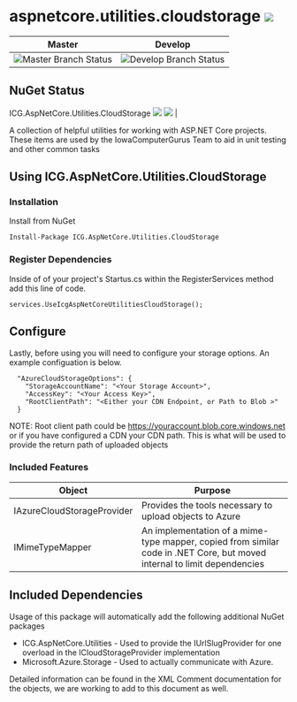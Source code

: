 # aspnetcore.utilities.cloudstorage ![](https://img.shields.io/github/license/iowacomputergurus/aspnetcore.utilities.cloudstorage.svg)
| Master | Develop |
| --- | --- |
| ![Master Branch Status](https://iowacomputergurus.visualstudio.com/ICG%20Open%20Source/_apis/build/status/AspNetCore%20Utilities%20CloudStorage?branchName=master) | ![Develop Branch Status](https://iowacomputergurus.visualstudio.com/ICG%20Open%20Source/_apis/build/status/AspNetCore%20Utilities%20CloudStorage?branchName=develop) |

## NuGet Status

ICG.AspNetCore.Utilities.CloudStorage  ![](https://img.shields.io/nuget/v/icg.aspnetcore.utilities.cloudstorage.svg) ![](https://img.shields.io/nuget/dt/icg.aspnetcore.utilities.cloudstorage.svg) |

A collection of helpful utilities for working with ASP.NET Core projects.  These items are used by the IowaComputerGurus Team to aid in unit testing and other common tasks

## Using ICG.AspNetCore.Utilities.CloudStorage

### Installation

Install from NuGet

```
Install-Package ICG.AspNetCore.Utilities.CloudStorage
```
### Register Dependencies

Inside of of your project's Startus.cs within the RegisterServices method add this line of code.

```
services.UseIcgAspNetCoreUtilitiesCloudStorage();
```

## Configure

Lastly, before using you will need to configure your storage options.  An example configuation is below.

```
  "AzureCloudStorageOptions": {
    "StorageAccountName": "<Your Storage Account>",
    "AccessKey": "<Your Access Key>",
    "RootClientPath": "<Either your CDN Endpoint, or Path to Blob >"
  }
```

NOTE: Root client path could be https://youraccount.blob.core.windows.net or if you have configured a CDN your CDN path.  This is what will be used to provide the return path of uploaded objects

### Included Features

| Object | Purpose |
| ---- | --- |
| IAzureCloudStorageProvider | Provides the tools necessary to upload objects to Azure |
| IMimeTypeMapper | An implementation of a mime-type mapper, copied from similar code in .NET Core, but moved internal to limit dependencies

## Included Dependencies

Usage of this package will automatically add the following additional NuGet packages

* ICG.AspNetCore.Utilities - Used to provide the IUrlSlugProvider for one overload in the ICloudStorageProvider implementation
* Microsoft.Azure.Storage - Used to actually communicate with Azure.

Detailed information can be found in the XML Comment documentation for the objects, we are working to add to this document as well.

